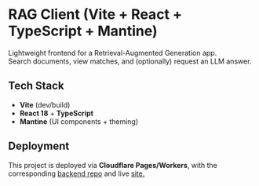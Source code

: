 # RAG Client (Vite + React + TypeScript + Mantine)

Lightweight frontend for a Retrieval-Augmented Generation app.  
Search documents, view matches, and (optionally) request an LLM answer.

## Tech Stack
- **Vite** (dev/build)
- **React 18** + **TypeScript**
- **Mantine** (UI components + theming) 

## Deployment
This project is deployed via **Cloudflare Pages/Workers**, with the corresponding [backend repo](https://github.com/uelski/rag-context-server) and live [site.](https://rag.uelski.dev/)
